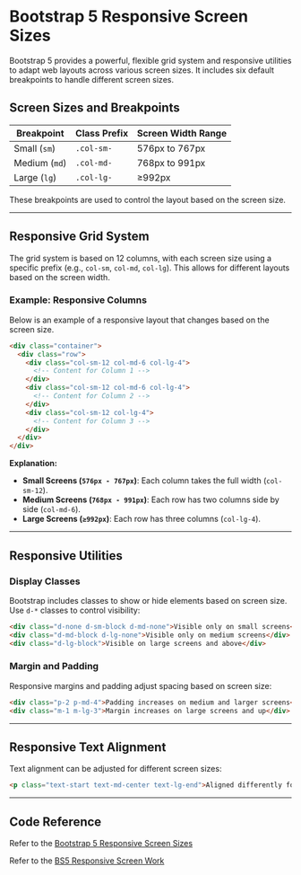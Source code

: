 
# Bootstrap 5 Responsive Screen Sizes

Bootstrap 5 provides a powerful, flexible grid system and responsive utilities to adapt web layouts across various screen sizes. It includes six default breakpoints to handle different screen sizes.

## Screen Sizes and Breakpoints

| Breakpoint   | Class Prefix | Screen Width Range  |
|--------------|--------------|---------------------|
| Small (`sm`) | `.col-sm-`   | 576px to 767px     |
| Medium (`md`)| `.col-md-`   | 768px to 991px     |
| Large (`lg`) | `.col-lg-`   | ≥992px             |

These breakpoints are used to control the layout based on the screen size.

---

## Responsive Grid System

The grid system is based on 12 columns, with each screen size using a specific prefix (e.g., `col-sm`, `col-md`, `col-lg`). This allows for different layouts based on the screen width.

### Example: Responsive Columns

Below is an example of a responsive layout that changes based on the screen size.

```html
<div class="container">
  <div class="row">
    <div class="col-sm-12 col-md-6 col-lg-4">
      <!-- Content for Column 1 -->
    </div>
    <div class="col-sm-12 col-md-6 col-lg-4">
      <!-- Content for Column 2 -->
    </div>
    <div class="col-sm-12 col-lg-4">
      <!-- Content for Column 3 -->
    </div>
  </div>
</div>
```

**Explanation:**
- **Small Screens (`576px - 767px`)**: Each column takes the full width (`col-sm-12`).
- **Medium Screens (`768px - 991px`)**: Each row has two columns side by side (`col-md-6`).
- **Large Screens (`≥992px`)**: Each row has three columns (`col-lg-4`).

---

## Responsive Utilities

### Display Classes

Bootstrap includes classes to show or hide elements based on screen size. Use `d-*` classes to control visibility:

```html
<div class="d-none d-sm-block d-md-none">Visible only on small screens</div>
<div class="d-md-block d-lg-none">Visible only on medium screens</div>
<div class="d-lg-block">Visible on large screens and above</div>
```

### Margin and Padding

Responsive margins and padding adjust spacing based on screen size:

```html
<div class="p-2 p-md-4">Padding increases on medium and larger screens</div>
<div class="m-1 m-lg-3">Margin increases on large screens and up</div>
```

---

## Responsive Text Alignment

Text alignment can be adjusted for different screen sizes:

```html
<p class="text-start text-md-center text-lg-end">Aligned differently for each screen size</p>
```

---

## Code Reference
Refer to the [Bootstrap 5 Responsive Screen Sizes](https://github.com/manunmathew/python/raw/main/code/Bootstrap/responsivediv.html)

Refer to the [BS5 Responsive Screen Work](https://github.com/manunmathew/python/raw/main/code/Bootstrap/Bootstrapwork5.html)


